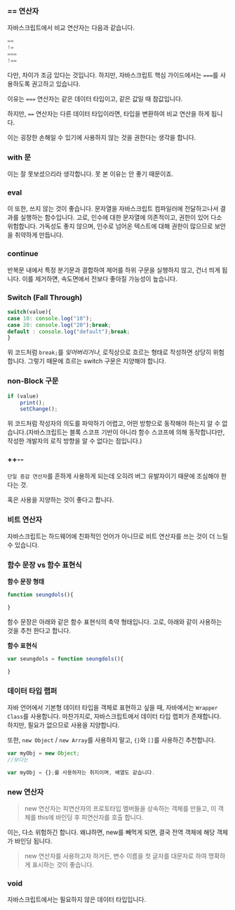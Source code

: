 ### == 연산자 

자바스크립트에서 비교 연산자는 다음과 같습니다. 

```javascript
==
!=
===
!==
```
다만, 차이가 조금 있다는 것입니다. 하지만, 자바스크립트 핵심 가이드에서는 `===`를 사용하도록 권고하고 있습니다. 

이유는 `===` 연산자는 같은 데이터 타입이고, 같은 값일 때 참값입니다. 

하지만, `==` 연산자는 다른 데이터 타입이라면, 타입을 변환하여 비교 연산을 하게 됩니다. 

이는  굉장한 손해일 수 있기에 사용하지 않는 것을 권한다는 생각을 합니다.

### with 문

이는 잘 못보셨으리라 생각합니다. 못 본 이유는 안 좋기 때문이죠.

### eval

이 또한, 쓰지 않는 것이 좋습니다. 문자열을 자바스크립트 컴파일러에 전달하고나서 결과를 실행하는 함수입니다. 
고로, 인수에 대한 문자열에 의존적이고, 권한이 있어 다소 위험합니다. 
가독성도 좋지 않으며, 인수로 넘어온 텍스트에 대해 권한이 많으므로 보안을 취약하게 만듭니다. 

### continue

반복문 내에서 특정 분기문과 결합하여 제어를 하위 구문을 실행하지 않고, 건너 띄게 됩니다. 
이를 제거하면, 속도면에서 전보다 좋아질 가능성이 높습니다.

### Switch (Fall Through)

```javascript
switch(value){
case 10: console.log("10");
case 20: console.log("20");break;
default : console.log("default");break;
}
```
위 코드처럼 `break;`를 _잊어버리거나_, 로직상으로 흐르는 형태로 작성하면 상당히 위험합니다. 그렇기 때문에 흐르는 switch 구문은 지양해야 합니다.

### non-Block 구문

```javascript
if (value)
    print();
    setChange();
```
위 코드처럼 작성자의 의도를 파악하기 어렵고, 어떤 방향으로 동작해야 하는지 알 수 없습니다.(자바스크립트는 블록 스코프 기반이 아니라 함수 스코프에 의해 동작합니다만, 작성한 개발자의 로직 방향을 알 수 없다는 점입니다.)

### ++--

`단일 증감 연산자`를 흔하게 사용하게 되는데 오히려 버그 유발자이기 때문에 조심해야 한다는 것. 

혹은 사용을 지양하는 것이 좋다고 합니다.

### 비트 연산자 

자바스크립트는 하드웨어에 친화적인 언어가 아니므로 비트 연산자를 쓰는 것이 더 느릴 수 있습니다.

### 함수 문장 vs 함수 표현식 

**함수 문장 형태**
```javascript
function seungdols(){

}
```

함수 문장은 아래와 같은 함수 표현식의 축약 형태입니다. 고로, 아래와 같이 사용하는 것을 추천 한다고 합니다.

**함수 표현식**
```javascript
var seungdols = function seungdols(){

}
```

### 데이터 타입 랩퍼

자바 언어에서 기본형 데이터 타입을 객체로 표현하고 싶을 때, 자바에서는 `Wrapper Class`를 사용합니다. 
마찬가지로, 자바스크립트에서 데이터 타입 랩퍼가 존재합니다. 하지만, 필요가 없으므로 사용을 지양합니다. 

또한, `new Object` / `new Array`를 사용하지 말고, `{}`와 `[]`를 사용하긴 추천합니다. 

```javascript
var myObj = new Object;
//보다는 

var myObj = {};를 사용하자는 취지이며, 배열도 같습니다.
```

### new 연산자 

> new 연산자는 피연산자의 프로토타입 멤버들을 상속하는 객체를 만들고, 이 객체를 this에 바인딩 후 피연산자를 호출 합니다.

이는, 다소 위험하긴 합니다. 왜냐하면, new를 빼먹게 되면, 결국 전역 객체에 해당 객체가 바인딩 됩니다. 

> new 연산자를 사용하고자 하거든, 변수 이름을 첫 글자를 대문자로 하여 명확하게 표시하는 것이 좋습니다.

### void

자바스크립트에서는 필요하지 않은 데이터 타입입니다. 

 
